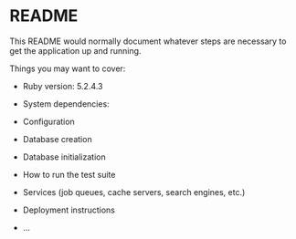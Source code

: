 # README

This README would normally document whatever steps are necessary to get the
application up and running.

Things you may want to cover:

* Ruby version: 5.2.4.3

* System dependencies: 

* Configuration

* Database creation

* Database initialization

* How to run the test suite

* Services (job queues, cache servers, search engines, etc.)

* Deployment instructions

* ...
